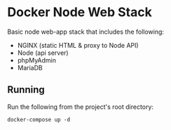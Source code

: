 # Docker Node Web Stack
Basic node web-app stack that includes the following:
 - NGINX (static HTML & proxy to Node API)
 - Node (api server)
 - phpMyAdmin
 - MariaDB

## Running
Run the following from the project's root directory:
```
docker-compose up -d
```
